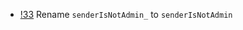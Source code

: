 <!-- Unreleased: append new entries here -->

* [!33](https://github.com/tezos-commons/homebase-lite/pull/33)
  Rename `senderIsNotAdmin_` to `senderIsNotAdmin`
